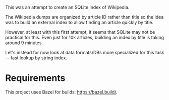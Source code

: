 This was an attempt to create an SQLite index of Wikipedia.

The Wikipedia dumps are organized by article ID rather than title so the idea was to build an external index to allow finding an article quickly by title.

However, at least with this first attempt, it seems that SQLite may not be practical for this. Even just for 10k articles, building an
index by title is taking around 9 minutes.

Let's instead for now look at data formats/DBs more specialized for this task -- fast lookup by string index.

# Requirements

This project uses Bazel for builds: https://bazel.build/.
